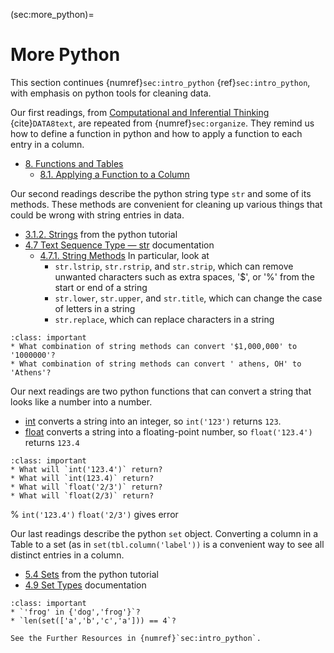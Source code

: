 (sec:more_python)=
# More Python

This section continues {numref}`sec:intro_python` {ref}`sec:intro_python`,
with emphasis on python tools for cleaning data.

Our first readings, from [Computational and Inferential Thinking](https://inferentialthinking.com/chapters/intro.html) {cite}`DATA8text`, are repeated from {numref}`sec:organize`.
They remind us how to define a function in python and how to apply a function to each entry in a column.
* [8. Functions and Tables](https://inferentialthinking.com/chapters/08/Functions_and_Tables.html)
  * [8.1. Applying a Function to a Column](https://inferentialthinking.com/chapters/08/1/Applying_a_Function_to_a_Column.html)

Our second readings describe the python string type `str` and some of its methods.
These methods are convenient for cleaning up various things that could be wrong with string entries in data.
* [3.1.2. Strings](https://python.readthedocs.io/en/latest/tutorial/introduction.html#strings)  from the python tutorial
* [4.7 Text Sequence Type — str](https://python.readthedocs.io/en/latest/library/stdtypes.html#text-sequence-type-str) documentation
  * [4.7.1. String Methods](https://python.readthedocs.io/en/latest/library/stdtypes.html#string-methods) In particular, look at
    * `str.lstrip`, `str.rstrip`, and `str.strip`, which can remove unwanted characters such as extra spaces, '$', or '%' from the start or end of a string
	* `str.lower`, `str.upper`, and `str.title`, which can change the case of letters in a string 
	* `str.replace`, which can replace characters in a string
	
```{admonition} Reading Questions
:class: important
* What combination of string methods can convert '$1,000,000' to '1000000'?
* What combination of string methods can convert ' athens, OH' to 'Athens'?
```

Our next readings are two python functions that can convert a string that looks like a number into a number.
* [int](https://python.readthedocs.io/en/latest/library/functions.html#int) converts a string into an integer, so `int('123')` returns `123`.
* [float](https://python.readthedocs.io/en/latest/library/functions.html#float) converts a string into a floating-point number, so `float('123.4')` returns `123.4`

```{admonition} Reading Questions
:class: important
* What will `int('123.4')` return?
* What will `int(123.4)` return?
* What will `float('2/3')` return?
* What will `float(2/3)` return?
```
% `int('123.4')` `float('2/3')` gives error


Our last readings describe the python `set` object. 
Converting a column in a Table to a set (as in `set(tbl.column('label'))` is a convenient way to see all distinct entries in a column.  
* [5.4 Sets](https://python.readthedocs.io/en/latest/tutorial/datastructures.html#sets) from the python tutorial
* [4.9 Set Types](https://python.readthedocs.io/en/latest/library/stdtypes.html#set-types-set-frozenset) documentation

```{admonition} Reading Questions
:class: important
* `'frog' in {'dog','frog'}`?
* `len(set(['a','b','c','a'])) == 4`?
```


```{admonition} Further Resource
See the Further Resources in {numref}`sec:intro_python`. 
```
